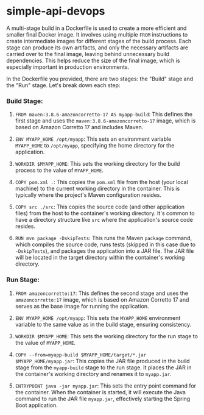 # simple-api-devops

A multi-stage build in a Dockerfile is used to create a more efficient and smaller final Docker image. It involves using multiple `FROM` instructions to create intermediate images for different stages of the build process. Each stage can produce its own artifacts, and only the necessary artifacts are carried over to the final image, leaving behind unnecessary build dependencies. This helps reduce the size of the final image, which is especially important in production environments.

In the Dockerfile you provided, there are two stages: the "Build" stage and the "Run" stage. Let's break down each step:

### Build Stage:

1. `FROM maven:3.8.6-amazoncorretto-17 AS myapp-build`: This defines the first stage and uses the `maven:3.8.6-amazoncorretto-17` image, which is based on Amazon Corretto 17 and includes Maven.

2. `ENV MYAPP_HOME /opt/myapp`: This sets an environment variable `MYAPP_HOME` to `/opt/myapp`, specifying the home directory for the application.

3. `WORKDIR $MYAPP_HOME`: This sets the working directory for the build process to the value of `MYAPP_HOME`.

4. `COPY pom.xml .`: This copies the `pom.xml` file from the host (your local machine) to the current working directory in the container. This is typically where the project's Maven configuration resides.

5. `COPY src ./src`: This copies the source code (and other application files) from the host to the container's working directory. It's common to have a directory structure like `src` where the application's source code resides.

6. `RUN mvn package -DskipTests`: This runs the Maven `package` command, which compiles the source code, runs tests (skipped in this case due to `-DskipTests`), and packages the application into a JAR file. The JAR file will be located in the target directory within the container's working directory.

### Run Stage:

1. `FROM amazoncorretto:17`: This defines the second stage and uses the `amazoncorretto:17` image, which is based on Amazon Corretto 17 and serves as the base image for running the application.

2. `ENV MYAPP_HOME /opt/myapp`: This sets the `MYAPP_HOME` environment variable to the same value as in the build stage, ensuring consistency.

3. `WORKDIR $MYAPP_HOME`: This sets the working directory for the run stage to the value of `MYAPP_HOME`.

4. `COPY --from=myapp-build $MYAPP_HOME/target/*.jar $MYAPP_HOME/myapp.jar`: This copies the JAR file produced in the build stage from the `myapp-build` stage to the run stage. It places the JAR in the container's working directory and renames it to `myapp.jar`.

5. `ENTRYPOINT java -jar myapp.jar`: This sets the entry point command for the container. When the container is started, it will execute the Java command to run the JAR file `myapp.jar`, effectively starting the Spring Boot application.
